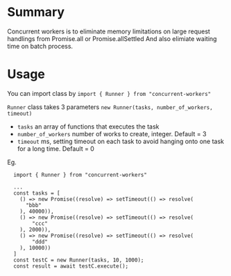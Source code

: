 # Summary #
Concurrent workers is to eliminate memory limitations on large request handlings from Promise.all or Promise.allSettled
And also elimiate waiting time on batch process.


# Usage #
You can import class by `import { Runner } from "concurrent-workers"`

`Runner` class takes 3 parameters
`new Runner(tasks, number_of_workers, timeout)`

- `tasks` an array of functions that executes the task
- `number_of_workers` number of works to create, integer. Default = 3
- `timeout` ms, setting timeout on each task to avoid hanging onto one task for a long time. Default = 0

Eg.
```
  import { Runner } from "concurrent-workers"

  ...
  const tasks = [
    () => new Promise((resolve) => setTimeout(() => resolve(
      "bbb"
    ), 40000)),
    () => new Promise((resolve) => setTimeout(() => resolve(
        "ccc"
    ), 2000)),
    () => new Promise((resolve) => setTimeout(() => resolve(
        "ddd"
    ), 10000))
  ]
  const testC = new Runner(tasks, 10, 1000);
  const result = await testC.execute(); 

```
